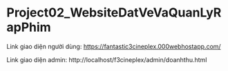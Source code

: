 # Project02_WebsiteDatVeVaQuanLyRapPhim
Link giao diện người dùng: https://fantastic3cineplex.000webhostapp.com/

Link giao diện admin: http://localhost/f3cineplex/admin/doanhthu.html
